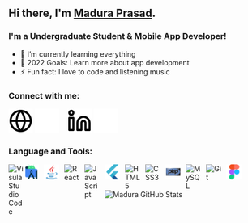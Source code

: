 ## Hi there, I'm [Madura Prasad][website].
### I'm a Undergraduate Student & Mobile App Developer!
- 🌱 I’m currently learning everything 
- 🥅 2022 Goals: Learn more about app development
- ⚡ Fun fact: I love to code and listening music

### Connect with me:

[![website](./img/globe-light.svg)](http://maduraprasad.ml#gh-light-mode-only)
[![website](./img/globe-dark.svg)](http://maduraprasad.ml#gh-dark-mode-only)
&nbsp;&nbsp;
[![website](./img/linkedin-light.svg)](https://www.linkedin.com/in/madura-prasad#gh-light-mode-only)
[![website](./img/linkedin-dark.svg)](https://www.linkedin.com/in/madura-prasad#gh-dark-mode-only)




### Language and Tools:

[<img align="left" alt="Visula Studio Code" width="30px" src="https://cdn.jsdelivr.net/gh/devicons/devicon/icons/vscode/vscode-original.svg"/>][github]

[<img align="left" alt="Android Studio" width="30px" src="https://github.com/devicons/devicon/blob/v2.15.1/icons/androidstudio/androidstudio-original.svg" style="padding-right:10px;" />][github]

[<img align="left" alt="Java" width="30px" src="https://github.com/devicons/devicon/blob/v2.15.1/icons/java/java-original.svg" style="padding-right:10px;" />][github]

[<img align="left" alt="React" width="30px" src="https://cdn.jsdelivr.net/gh/devicons/devicon/icons/react/react-original.svg" style="padding-right:10px;" />][github]

[<img align="left" alt="JavaScript" width="30px" src="https://cdn.jsdelivr.net/gh/devicons/devicon/icons/javascript/javascript-original.svg" style="padding-right:10px;" />][github]

[<img align="left" alt="Flutter" width="30px" src="https://github.com/devicons/devicon/blob/v2.15.1/icons/flutter/flutter-original.svg" style="padding-right:10px;" />][github]

[<img align="left" alt="HTML5" width="30px" src="https://cdn.jsdelivr.net/gh/devicons/devicon/icons/html5/html5-original.svg" style="padding-right:10px;" />][github]

[<img align="left" alt="CSS3" width="30px" src="https://cdn.jsdelivr.net/gh/devicons/devicon/icons/css3/css3-original.svg" style="padding-right:10px;" />][github]

[<img align="left" alt="PHP" width="30px" src="https://github.com/devicons/devicon/blob/v2.15.1/icons/php/php-original.svg" style="padding-right:10px;" />][github]

[<img align="left" alt="MySQL" width="30px" src="https://cdn.jsdelivr.net/gh/devicons/devicon/icons/mysql/mysql-original.svg" style="padding-right:10px;" />][github]

[<img align="left" alt="Git" width="30px" src="https://cdn.jsdelivr.net/gh/devicons/devicon/icons/git/git-original.svg" style="padding-right:10px;" />][github]

[<img align="left" alt="Figma" width="30px" src="https://github.com/devicons/devicon/blob/v2.15.1/icons/figma/figma-original.svg" style="padding-right:10px;" />][github]

<br/>
<br/>
<br/>


  <img align="left" alt="Madura GitHub Stats" src="https://github-readme-stats.vercel.app/api?username=Madura-Prasad&show_icons=true&hide_border=false&title_color=FF6363&icon_color=FFE400&bg_color=09131B&text_color=FFE61B&border_color=8CC0DE" />

[website]: http://maduraprasad.ml
[linkedin]: https://www.linkedin.com/in/madura-prasad
[github]: https://github.com/Madura-Prasad
